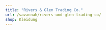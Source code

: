 ```yaml
---
title: "Rivers & Glen Trading Co."
url: /savannah/rivers-und-glen-trading-co/
shop: Kleidung
---
```

